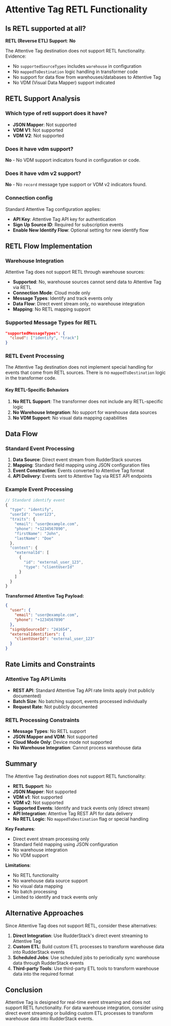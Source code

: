 # Attentive Tag RETL Functionality

## Is RETL supported at all?

**RETL (Reverse ETL) Support**: **No**

The Attentive Tag destination does not support RETL functionality. Evidence:

- No `supportedSourceTypes` includes `warehouse` in configuration
- No `mappedToDestination` logic handling in transformer code
- No support for data flow from warehouses/databases to Attentive Tag
- No VDM (Visual Data Mapper) support indicated

## RETL Support Analysis

### Which type of retl support does it have?

- **JSON Mapper**: Not supported
- **VDM V1**: Not supported
- **VDM V2**: Not supported

### Does it have vdm support?

**No** - No VDM support indicators found in configuration or code.

### Does it have vdm v2 support?

**No** - No `record` message type support or VDM v2 indicators found.

### Connection config

Standard Attentive Tag configuration applies:

- **API Key**: Attentive Tag API key for authentication
- **Sign Up Source ID**: Required for subscription events
- **Enable New Identify Flow**: Optional setting for new identify flow

## RETL Flow Implementation

### Warehouse Integration

Attentive Tag does not support RETL through warehouse sources:

- **Supported**: No, warehouse sources cannot send data to Attentive Tag via RETL
- **Connection Mode**: Cloud mode only
- **Message Types**: Identify and track events only
- **Data Flow**: Direct event stream only, no warehouse integration
- **Mapping**: No RETL mapping support

### Supported Message Types for RETL

```json
"supportedMessageTypes": {
  "cloud": ["identify", "track"]
}
```

### RETL Event Processing

The Attentive Tag destination does not implement special handling for events that come from RETL sources. There is no `mappedToDestination` logic in the transformer code.

#### Key RETL-Specific Behaviors

1. **No RETL Support**: The transformer does not include any RETL-specific logic
2. **No Warehouse Integration**: No support for warehouse data sources
3. **No VDM Support**: No visual data mapping capabilities

## Data Flow

### Standard Event Processing

1. **Data Source**: Direct event stream from RudderStack sources
2. **Mapping**: Standard field mapping using JSON configuration files
3. **Event Construction**: Events converted to Attentive Tag format
4. **API Delivery**: Events sent to Attentive Tag via REST API endpoints

### Example Event Processing

```javascript
// Standard identify event
{
  "type": "identify",
  "userId": "user123",
  "traits": {
    "email": "user@example.com",
    "phone": "+1234567890",
    "firstName": "John",
    "lastName": "Doe"
  },
  "context": {
    "externalId": [
      {
        "id": "external_user_123",
        "type": "clientUserId"
      }
    ]
  }
}
```

**Transformed Attentive Tag Payload:**

```json
{
  "user": {
    "email": "user@example.com",
    "phone": "+1234567890"
  },
  "signUpSourceId": "241654",
  "externalIdentifiers": {
    "clientUserId": "external_user_123"
  }
}
```

## Rate Limits and Constraints

### Attentive Tag API Limits

- **REST API**: Standard Attentive Tag API rate limits apply (not publicly documented)
- **Batch Size**: No batching support, events processed individually
- **Request Rate**: Not publicly documented

### RETL Processing Constraints

- **Message Types**: No RETL support
- **JSON Mapper and VDM**: Not supported
- **Cloud Mode Only**: Device mode not supported
- **No Warehouse Integration**: Cannot process warehouse data

## Summary

The Attentive Tag destination does not support RETL functionality:

- **RETL Support**: No
- **JSON Mapper**: Not supported
- **VDM v1**: Not supported
- **VDM v2**: Not supported
- **Supported Events**: Identify and track events only (direct stream)
- **API Integration**: Attentive Tag REST API for data delivery
- **No RETL Logic**: No `mappedToDestination` flag or special handling

**Key Features**:

- Direct event stream processing only
- Standard field mapping using JSON configuration
- No warehouse integration
- No VDM support

**Limitations**:

- No RETL functionality
- No warehouse data source support
- No visual data mapping
- No batch processing
- Limited to identify and track events only

## Alternative Approaches

Since Attentive Tag does not support RETL, consider these alternatives:

1. **Direct Integration**: Use RudderStack's direct event streaming to Attentive Tag
2. **Custom ETL**: Build custom ETL processes to transform warehouse data into RudderStack events
3. **Scheduled Jobs**: Use scheduled jobs to periodically sync warehouse data through RudderStack events
4. **Third-party Tools**: Use third-party ETL tools to transform warehouse data into the required format

## Conclusion

Attentive Tag is designed for real-time event streaming and does not support RETL functionality. For data warehouse integration, consider using direct event streaming or building custom ETL processes to transform warehouse data into RudderStack events.
